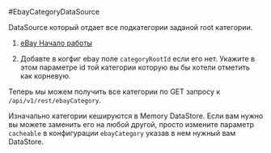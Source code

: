 #EbayCategoryDataSource

DataSource который отдает все подкатегории заданой root категории.

1) [eBay Начало работы](../README.md)

2) Добавте в когфиг ebay поле `categoryRootId` если его нет.
Укажите в этом параметре id той категории которую вы бы хотели отметить как корневую.

Теперь мы можем получить все категории по GET запросу к `/api/v1/rest/ebayCategory`.
 
Изначально категории кешируются в Memory DataStore.
 Если вам нужно вы можете заменить его на любой другой, просто измените параметр `cacheable` в конфигурации `ebayCategory`
 указав в нем нужный вам DataStore.
 